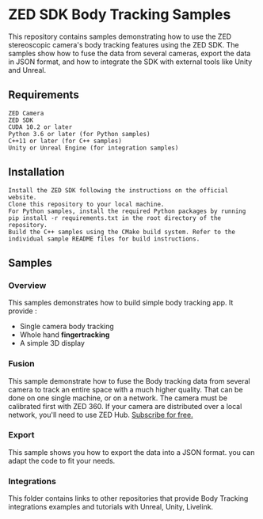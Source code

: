 # ZED SDK Body Tracking Samples

This repository contains samples demonstrating how to use the ZED stereoscopic camera's body tracking features using the ZED SDK. The samples show how to fuse the data from several cameras, export the data in JSON format, and how to integrate the SDK with external tools like Unity and Unreal.

## Requirements

    ZED Camera
    ZED SDK
    CUDA 10.2 or later
    Python 3.6 or later (for Python samples)
    C++11 or later (for C++ samples)
    Unity or Unreal Engine (for integration samples)

## Installation

    Install the ZED SDK following the instructions on the official website.
    Clone this repository to your local machine.
    For Python samples, install the required Python packages by running pip install -r requirements.txt in the root directory of the repository.
    Build the C++ samples using the CMake build system. Refer to the individual sample README files for build instructions.

## Samples
### Overview
This samples demonstrates how to build simple body tracking app. It provide :
- Single camera body tracking
- Whole hand **fingertracking**
- A simple 3D display

### Fusion
This sample demonstrate how to fuse the Body tracking data from several camera to track an entire space with a much higher quality. That can be done on one single machine, or on a network.
The camera must be calibrated first with ZED 360.
If your camera are distributed over a local network, you'll need to use ZED Hub. [Subscribe for free.](https://hub.stereolabs.com)

### Export
This sample shows you how to export the data into a JSON format. you can adapt the code to fit your needs.

### Integrations
This folder contains links to other repositories that provide Body Tracking integrations examples and tutorials with Unreal, Unity, Livelink.